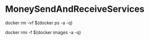 # MoneySendAndReceiveServices

docker rm -vf $(docker ps -a -q)

docker rmi -f $(docker images -a -q)